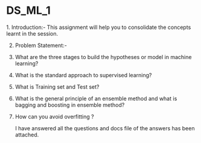 # DS_ML_1

<p>
  1. Introduction:-
      This assignment will help you to consolidate the concepts learnt in the session.

2. Problem Statement:-

1. What are the three stages to build the hypotheses or model in machine learning?
2. What is the standard approach to supervised learning?
3. What is Training set and Test set?
4. What is the general principle of an ensemble method and what is bagging and
boosting in ensemble method?
5. How can you avoid overfitting ?

     I have answered all the questions and docs file of the answers has been attached.

  </p>
